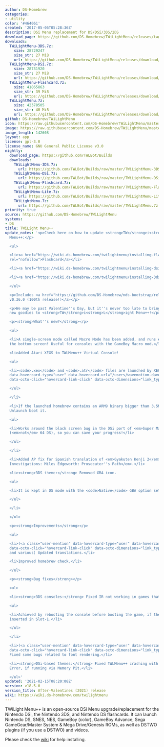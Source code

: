 ```yaml
---
author: DS-Homebrew
categories:
- utility
color: '#464061'
created: '2017-05-06T05:28:36Z'
description: DSi Menu replacement for DS/DSi/3DS/2DS
download_page: https://github.com/DS-Homebrew/TWiLightMenu/releases/tag/v18.5.0
downloads:
  TWiLightMenu-3DS.7z:
    size: 28729247
    size_str: 27 MiB
    url: https://github.com/DS-Homebrew/TWiLightMenu/releases/download/v18.5.0/TWiLightMenu-3DS.7z
  TWiLightMenu-DSi.7z:
    size: 28731920
    size_str: 27 MiB
    url: https://github.com/DS-Homebrew/TWiLightMenu/releases/download/v18.5.0/TWiLightMenu-DSi.7z
  TWiLightMenu-Flashcard.7z:
    size: 41865863
    size_str: 39 MiB
    url: https://github.com/DS-Homebrew/TWiLightMenu/releases/download/v18.5.0/TWiLightMenu-Flashcard.7z
  TWiLightMenu.7z:
    size: 42378505
    size_str: 40 MiB
    url: https://github.com/DS-Homebrew/TWiLightMenu/releases/download/v18.5.0/TWiLightMenu.7z
github: DS-Homebrew/TWiLightMenu
icon: https://raw.githubusercontent.com/DS-Homebrew/TWiLightMenu/master/booter/Twilight%2B%2B-animated%20icon-fix.gif
image: https://raw.githubusercontent.com/DS-Homebrew/TWiLightMenu/master/logo.png
image_length: 142608
layout: app
license: gpl-3.0
license_name: GNU General Public License v3.0
nightly:
  download_page: https://github.com/TWLBot/Builds
  downloads:
    TWiLightMenu-3DS.7z:
      url: https://github.com/TWLBot/Builds/raw/master/TWiLightMenu-3DS.7z
    TWiLightMenu-DSi.7z:
      url: https://github.com/TWLBot/Builds/raw/master/TWiLightMenu-DSi.7z
    TWiLightMenu-Flashcard.7z:
      url: https://github.com/TWLBot/Builds/raw/master/TWiLightMenu-Flashcard.7z
    TWiLightMenu-Lite.7z:
      url: https://github.com/TWLBot/Builds/raw/master/TWiLightMenu-Lite.7z
    TWiLightMenu.7z:
      url: https://github.com/TWLBot/Builds/raw/master/TWiLightMenu.7z
priority: true
source: https://github.com/DS-Homebrew/TWiLightMenu
systems:
- DS
title: TWiLight Menu++
update_notes: '<p>Check here on how to update <strong>TW</strong>i<strong>L</strong>ight
  Menu++:</p>

  <ul>

  <li><a href="https://wiki.ds-homebrew.com/twilightmenu/installing-flashcard.html"
  rel="nofollow">Flashcard</a></li>

  <li><a href="https://wiki.ds-homebrew.com/twilightmenu/installing-dsi.html" rel="nofollow">DSi</a></li>

  <li><a href="https://wiki.ds-homebrew.com/twilightmenu/installing-3ds.html" rel="nofollow">3DS</a></li>

  </ul>

  <p>Includes <a href="https://github.com/DS-Homebrew/nds-bootstrap/releases/tag/v0.36.0">nds-bootstrap
  v0.36.0 (100th release!)</a></p>

  <p>We may be past Valentine''s Day, but it''s never too late to bring some sweet
  new goodies to <strong>TW</strong>i<strong>L</strong>ight Menu++!</p>

  <p><strong>What''s new?</strong></p>

  <ul>

  <li>A single-screen mode called Macro Mode has been added, and runs entirely on
  the bottom screen! Useful for consoles with the GameBoy Macro mod.</li>

  <li>Added Atari XEGS to TWLMenu++ Virtual Console!

  <ul>

  <li><code>.xex</code> and <code>.atr</code> files are launched by XEGS-DS (<a class="user-mention"
  data-hovercard-type="user" data-hovercard-url="/users/wavemotion-dave/hovercard"
  data-octo-click="hovercard-link-click" data-octo-dimensions="link_type:self" href="https://github.com/wavemotion-dave">@wavemotion-dave</a>).</li>

  </ul>

  </li>

  <li>If the launched homebrew contains an ARM9 binary bigger than 3.5MB, it''ll have
  Unlaunch boot it.

  <ul>

  <li>Works around the black screen bug in the DSi port of <em>Super Mario 64</em>
  (<em>not</em> 64 DS), so you can save your progress!</li>

  </ul>

  </li>

  <li>Added AP fix for Spanish translation of <em>Gyakuten Kenji 2</em>/<em>Ace Attorney
  Investigations: Miles Edgeworth: Prosecuter''s Path</em>.</li>

  <li><strong>3DS theme:</strong> Removed GBA icon.

  <ul>

  <li>It is kept in DS mode with the <code>Native</code> GBA option set.</li>

  </ul>

  </li>

  </ul>

  <p><strong>Improvements</strong></p>

  <ul>

  <li>(<a class="user-mention" data-hovercard-type="user" data-hovercard-url="/users/Epicpkmn11/hovercard"
  data-octo-click="hovercard-link-click" data-octo-dimensions="link_type:self" href="https://github.com/Epicpkmn11">@Epicpkmn11</a>
  and various) Updated translations.</li>

  <li>Improved homebrew check.</li>

  </ul>

  <p><strong>Bug fixes</strong></p>

  <ul>

  <li><strong>3DS consoles:</strong> Fixed IR not working in games that support it.

  <ul>

  <li>Achieved by rebooting the console before booting the game, if there''s something
  inserted in Slot-1.</li>

  </ul>

  </li>

  <li>(<a class="user-mention" data-hovercard-type="user" data-hovercard-url="/users/Epicpkmn11/hovercard"
  data-octo-click="hovercard-link-click" data-octo-dimensions="link_type:self" href="https://github.com/Epicpkmn11">@Epicpkmn11</a>)
  Fixed some bugs related to font rendering.</li>

  <li><strong>DSi-based themes:</strong> Fixed TWLMenu++ crashing with a Guru Meditation
  Error, if running via Memory Pit.</li>

  </ul>'
updated: '2021-02-15T08:20:08Z'
version: v18.5.0
version_title: After-Valentines (2021) release
wiki: https://wiki.ds-homebrew.com/twilightmenu
---
```

TWiLight Menu++ is an open-source DSi Menu upgrade/replacement for the Nintendo DSi, the Nintendo 3DS, and Nintendo DS flashcards. It can launch Nintendo DS, SNES, NES, GameBoy (color), GameBoy Advance, Sega GameGear/Master System & Mega Drive/Genesis ROMs, as well as DSTWO plugins (if you use a DSTWO) and videos.

Please check the [wiki](https://wiki.ds-homebrew.com/twilightmenu) for help installing.